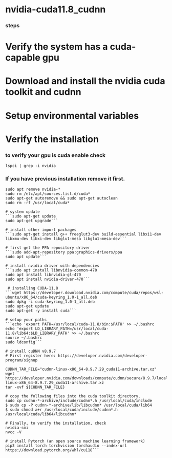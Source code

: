 # nvidia-cuda11.8_cudnn

### steps ####
# Verify the system has a cuda-capable gpu
# Download and install the nvidia cuda toolkit and cudnn
# Setup environmental variables
# Verify the installation
###

### to verify your gpu is cuda enable check
```lspci | grep -i nvidia```

### If you have previous installation remove it first. 
```sudo apt-get purge nvidia*
sudo apt remove nvidia-*
sudo rm /etc/apt/sources.list.d/cuda*
sudo apt-get autoremove && sudo apt-get autoclean
sudo rm -rf /usr/local/cuda*

# system update
```sudo apt-get update
sudo apt-get upgrade```

# install other import packages
```sudo apt-get install g++ freeglut3-dev build-essential libx11-dev libxmu-dev libxi-dev libglu1-mesa libglu1-mesa-dev```

# first get the PPA repository driver
```sudo add-apt-repository ppa:graphics-drivers/ppa
sudo apt update```

# install nvidia driver with dependencies
```sudo apt install libnvidia-common-470
sudo apt install libnvidia-gl-470
sudo apt install nvidia-driver-470```

 # installing CUDA-11.8
```wget https://developer.download.nvidia.com/compute/cuda/repos/wsl-ubuntu/x86_64/cuda-keyring_1.0-1_all.deb
sudo dpkg -i cuda-keyring_1.0-1_all.deb
sudo apt-get update
sudo apt-get -y install cuda```

# setup your paths
```echo 'export PATH=/usr/local/cuda-11.8/bin:$PATH' >> ~/.bashrc
echo 'export LD_LIBRARY_PATH=/usr/local/cuda-11.8/lib64:$LD_LIBRARY_PATH' >> ~/.bashrc
source ~/.bashrc
sudo ldconfig```

# install cuDNN v8.9.7
# First register here: https://developer.nvidia.com/developer-program/signup

CUDNN_TAR_FILE="cudnn-linux-x86_64-8.9.7.29_cuda11-archive.tar.xz"
wget https://developer.nvidia.com/downloads/compute/cudnn/secure/8.9.7/local_installers/11.x/cudnn-linux-x86_64-8.9.7.29_cuda11-archive.tar.xz
tar -xvf ${CUDNN_TAR_FILE}

# copy the following files into the cuda toolkit directory.
sudo cp cudnn-*-archive/include/cudnn*.h /usr/local/cuda/include 
$ sudo cp -P cudnn-*-archive/lib/libcudnn* /usr/local/cuda/lib64 
$ sudo chmod a+r /usr/local/cuda/include/cudnn*.h /usr/local/cuda/lib64/libcudnn*

# Finally, to verify the installation, check
nvidia-smi
nvcc -V

# install Pytorch (an open source machine learning framework)
pip3 install torch torchvision torchaudio --index-url https://download.pytorch.org/whl/cu118```
